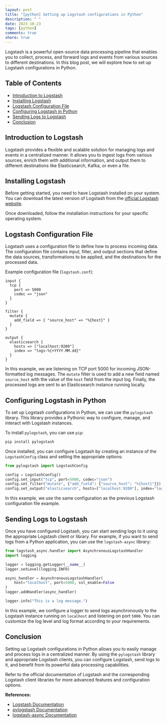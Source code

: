 ```yaml
---
layout: post
title: "[python] Setting up Logstash configurations in Python"
description: " "
date: 2023-10-23
tags: [python]
comments: true
share: true
---
```


Logstash is a powerful open-source data processing pipeline that enables you to collect, process, and forward logs and events from various sources to different destinations. In this blog post, we will explore how to set up Logstash configurations in Python.

## Table of Contents

- [Introduction to Logstash](#introduction)
- [Installing Logstash](#installing-logstash)
- [Logstash Configuration File](#configuration-file)
- [Configuring Logstash in Python](#configuring-logstash)
- [Sending Logs to Logstash](#sending-logs)
- [Conclusion](#conclusion)

## Introduction to Logstash<a name="introduction"></a>

Logstash provides a flexible and scalable solution for managing logs and events in a centralized manner. It allows you to ingest logs from various sources, enrich them with additional information, and output them to different destinations like Elasticsearch, Kafka, or even a file.

## Installing Logstash<a name="installing-logstash"></a>

Before getting started, you need to have Logstash installed on your system. You can download the latest version of Logstash from the [official Logstash website](https://www.elastic.co/downloads/logstash).

Once downloaded, follow the installation instructions for your specific operating system.

## Logstash Configuration File<a name="configuration-file"></a>

Logstash uses a configuration file to define how to process incoming data. The configuration file contains input, filter, and output sections that define the data sources, transformations to be applied, and the destinations for the processed data.

Example configuration file (`logstash.conf`):

```config
input {
  tcp {
    port => 5000
    codec => "json"
  }
}

filter {
  mutate {
    add_field => { "source_host" => "%{host}" }
  }
}

output {
  elasticsearch {
    hosts => ["localhost:9200"]
    index => "logs-%{+YYYY.MM.dd}"
  }
}
```

In this example, we are listening on TCP port 5000 for incoming JSON-formatted log messages. The `mutate` filter is used to add a new field named `source_host` with the value of the `host` field from the input log. Finally, the processed logs are sent to an Elasticsearch instance running locally.

## Configuring Logstash in Python<a name="configuring-logstash"></a>

To set up Logstash configurations in Python, we can use the `pylogstash` library. This library provides a Pythonic way to configure, manage, and interact with Logstash instances.

To install `pylogstash`, you can use `pip`:

```bash
pip install pylogstash
```

Once installed, you can configure Logstash by creating an instance of the `LogstashConfig` class and setting the appropriate options:

```python
from pylogstash import LogstashConfig

config = LogstashConfig()
config.set_input("tcp", port=5000, codec="json")
config.set_filter("mutate", {"add_field": {"source_host": "%{host}"}})
config.set_output("elasticsearch", hosts=["localhost:9200"], index="logs-%{+YYYY.MM.dd}")
```

In this example, we use the same configuration as the previous Logstash configuration file example.

## Sending Logs to Logstash<a name="sending-logs"></a>

Once you have configured Logstash, you can start sending logs to it using the appropriate Logstash client or library. For example, if you want to send logs from a Python application, you can use the `logstash-async` library:

```python
from logstash_async.handler import AsynchronousLogstashHandler
import logging

logger = logging.getLogger(__name__)
logger.setLevel(logging.INFO)

async_handler = AsynchronousLogstashHandler(
    host="localhost", port=5000, ssl_enable=False
)
logger.addHandler(async_handler)

logger.info("This is a log message.")
```

In this example, we configure a logger to send logs asynchronously to the Logstash instance running on `localhost` and listening on port `5000`. You can customize the log level and log format according to your requirements.

## Conclusion<a name="conclusion"></a>

Setting up Logstash configurations in Python allows you to easily manage and process logs in a centralized manner. By using the `pylogstash` library and appropriate Logstash clients, you can configure Logstash, send logs to it, and benefit from its powerful data processing capabilities.

Refer to the official documentation of Logstash and the corresponding Logstash client libraries for more advanced features and configuration options.

**References:**

- [Logstash Documentation](https://www.elastic.co/guide/en/logstash/current/index.html)
- [pylogstash Documentation](https://pylogstash.readthedocs.io/en/latest/)
- [logstash-async Documentation](https://github.com/vklochan/logstash-async)
